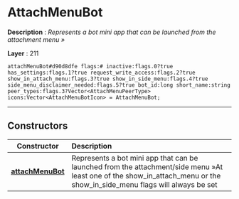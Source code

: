 # AttachMenuBot

**Description** : *Represents a bot mini app that can be launched from the attachment menu &raquo;*

**Layer** : 211

```tl
attachMenuBot#d90d8dfe flags:# inactive:flags.0?true has_settings:flags.1?true request_write_access:flags.2?true show_in_attach_menu:flags.3?true show_in_side_menu:flags.4?true side_menu_disclaimer_needed:flags.5?true bot_id:long short_name:string peer_types:flags.3?Vector<AttachMenuPeerType> icons:Vector<AttachMenuBotIcon> = AttachMenuBot;
```

---

## Constructors

| Constructor | Description |
| :---: | :--- |
| [**attachMenuBot**](constructor/attachMenuBot) | Represents a bot mini app that can be launched from the attachment/side menu »At least one of the show_in_attach_menu or the show_in_side_menu flags will always be set |